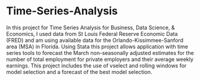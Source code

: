 # Time-Series-Analysis
In this project for Time Series Analysis for Business, Data Science, & Economics, I used data from St Louis Federal Reserve Economic Data (FRED) and am using available data for the Orlando-Kissimmee-Sanford area (MSA) in Florida. Using Stata this project allows application with time series tools to forecast the March non-seasonally adjusted estimates for the number of total employment for private employers and their average weekly earnings. This project includes the use of vselect and rolling windows for model selection and a forecast of the best model selection.
